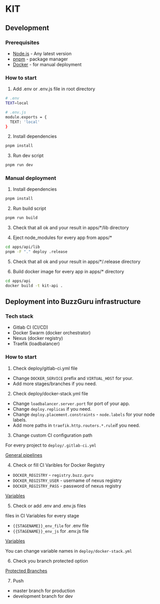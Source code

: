 # KIT

## Development

### Prerequisites

- [Node.js](https://nodejs.org/en/) - Any latest version
- [pnpm](https://pnpm.io/) - package manager
- [Docker](https://www.docker.com/) - for manual deployment

### How to start

1. Add .env or .env.js file in root directory

```bash
# .env
TEXT=local
```

```bash
# .env.js
module.exports = {
  TEXT: 'local'
}
```

2. Install dependencies

```bash
pnpm install
```

3. Run dev script

```bash
pnpm run dev
```

### Manual deployment

1. Install dependencies

```bash
pnpm install
```

2. Run build script 

```bash
pnpm run build
```

3. Check that all ok and your  result in apps/*/lib directory

4. Eject node_modules for every app from apps/*

```bash
cd apps/api/lib
pnpm -F "." deploy .release
```

5. Check that all ok and your result in apps/*/.release directory

6. Build docker image for every app in apps/* directory

```bash
cd apps/api
docker build -t kit-api .
```

## Deployment into BuzzGuru infrastructure

### Tech stack

- Gitlab CI (CI/CD)
- Docker Swarm (docker orchestrator)
- Nexus (docker registry)
- Traefik (loadbalancer)

### How to start

1. Check deploy/gitlab-ci.yml file

- Change `DOCKER_SERVICE` prefix and `VIRTUAL_HOST` for your.
- Add more stages/branches if you need.

2. Check deploy/docker-stack.yml file

- Change `loadbalancer.server.port` for port of your app.
- Change `deploy.replicas` if you need.
- Change `deploy.placement.constraints` - `node.labels` for your node labels.
- Add more paths in `traefik.http.routers.*.rule`if you need.

3. Change custom CI configuration path

For every project to `deploy/.gitlab-ci.yml`

[General pipelines](https://git.buzz.guru/lskjs/kit3/-/settings/ci_cd)

4. Check or fill CI Varibles for Docker Registry

- `DOCKER_REGISTRY` - `registry.buzz.guru`
- `DOCKER_REGISTRY_USER` - username of nexus registry
- `DOCKER_REGISTRY_PASS` - password of nexus registry

[Variables](https://git.buzz.guru/lskjs/kit3/-/settings/ci_cd)

5. Check or add .env and .env.js files

files in CI Variables for every stage

- `{{STAGENAME}}_env_file` for .env file
- `{{STAGENAME}}_env_js` for .env.js file

[Variables](https://git.buzz.guru/lskjs/kit3/-/settings/ci_cd)

You can change variable names in `deploy/docker-stack.yml`

6. Check you branch protected option

[Protected Branches](https://git.buzz.guru/lskjs/kit3/-/settings/repository)

7. Push

- master branch for production
- development branch for dev
